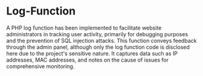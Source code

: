 # Log-Function
A PHP log function has been implemented to facilitate website administrators in tracking user activity, primarily for debugging purposes and the prevention of SQL injection attacks. This function conveys feedback through the admin panel, although only the log function code is disclosed here due to the project's sensitive nature. It captures data such as IP addresses, MAC addresses, and notes on the cause of issues for comprehensive monitoring.
